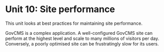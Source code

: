 # Unit 10: Site performance

This unit looks at best practices for maintaining site performance.

GovCMS is a complex application. A well-configured GovCMS site can perform at the highest level and scale to many millions of visitors per day. Conversely, a poorly optimised site can be frustratingly slow for its users.

